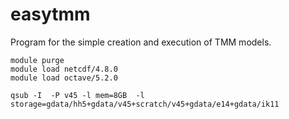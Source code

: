 # easytmm
Program for the simple creation and execution of TMM models.

```
module purge
module load netcdf/4.8.0
module load octave/5.2.0
```

```
qsub -I  -P v45 -l mem=8GB  -l storage=gdata/hh5+gdata/v45+scratch/v45+gdata/e14+gdata/ik11
```